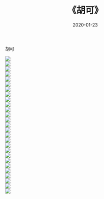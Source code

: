 ﻿---
layout: post
title:  《胡可》
date:   2020-01-23
img: http://img.660000.xyz/Sharelink/壁纸/明星魅力/华人明星/胡可/000.jpg
categories: [美女, 清纯, 唯美]
---

胡可

 ![](http://img.660000.xyz/Sharelink/壁纸/明星魅力/华人明星/胡可/001.jpg) <br>![](http://img.660000.xyz/Sharelink/壁纸/明星魅力/华人明星/胡可/002.jpg) <br>![](http://img.660000.xyz/Sharelink/壁纸/明星魅力/华人明星/胡可/003.jpg) <br>![](http://img.660000.xyz/Sharelink/壁纸/明星魅力/华人明星/胡可/004.jpg) <br>![](http://img.660000.xyz/Sharelink/壁纸/明星魅力/华人明星/胡可/005.jpg) <br>![](http://img.660000.xyz/Sharelink/壁纸/明星魅力/华人明星/胡可/006.jpg) <br>![](http://img.660000.xyz/Sharelink/壁纸/明星魅力/华人明星/胡可/007.jpg) <br>![](http://img.660000.xyz/Sharelink/壁纸/明星魅力/华人明星/胡可/008.jpg) <br>![](http://img.660000.xyz/Sharelink/壁纸/明星魅力/华人明星/胡可/009.jpg) <br>![](http://img.660000.xyz/Sharelink/壁纸/明星魅力/华人明星/胡可/010.jpg) <br>![](http://img.660000.xyz/Sharelink/壁纸/明星魅力/华人明星/胡可/011.jpg) <br>![](http://img.660000.xyz/Sharelink/壁纸/明星魅力/华人明星/胡可/012.jpg) <br>![](http://img.660000.xyz/Sharelink/壁纸/明星魅力/华人明星/胡可/013.jpg) <br>![](http://img.660000.xyz/Sharelink/壁纸/明星魅力/华人明星/胡可/014.jpg) <br>![](http://img.660000.xyz/Sharelink/壁纸/明星魅力/华人明星/胡可/015.jpg) <br>![](http://img.660000.xyz/Sharelink/壁纸/明星魅力/华人明星/胡可/016.jpg) <br>![](http://img.660000.xyz/Sharelink/壁纸/明星魅力/华人明星/胡可/017.jpg) <br>![](http://img.660000.xyz/Sharelink/壁纸/明星魅力/华人明星/胡可/018.jpg) <br>![](http://img.660000.xyz/Sharelink/壁纸/明星魅力/华人明星/胡可/019.jpg) <br>![](http://img.660000.xyz/Sharelink/壁纸/明星魅力/华人明星/胡可/020.jpg) <br>![](http://img.660000.xyz/Sharelink/壁纸/明星魅力/华人明星/胡可/021.jpg) <br>![](http://img.660000.xyz/Sharelink/壁纸/明星魅力/华人明星/胡可/022.jpg) <br>![](http://img.660000.xyz/Sharelink/壁纸/明星魅力/华人明星/胡可/023.jpg) <br>![](http://img.660000.xyz/Sharelink/壁纸/明星魅力/华人明星/胡可/024.jpg) <br>![](http://img.660000.xyz/Sharelink/壁纸/明星魅力/华人明星/胡可/025.jpg) <br>![](http://img.660000.xyz/Sharelink/壁纸/明星魅力/华人明星/胡可/026.jpg) <br>![](http://img.660000.xyz/Sharelink/壁纸/明星魅力/华人明星/胡可/027.jpg) <br>